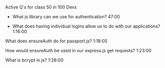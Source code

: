 Active Q's for class 50 in 100 Devs

- What js library can we use for authentication?
47:00

- What does having individual logins allow us to do with our applications?
1:16:00

What does ensureAuth do for passport.js?
1:18:05

How would ensureAuth be used in our express.js get requests?
1:23:00

What is bcrypt in js?
1:28:00


